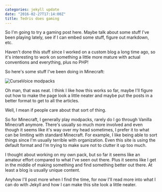 ```yaml
---
categories: jekyll update
date: "2016-02-27T17:14:00Z"
title: Tedris does gaming
---
```

So I'm going to try a gaming post here.  Maybe talk about some stuff I've been playing lately, see if I can embed some stuff, figure out markdown, etc.

Haven't done this stuff since I worked on a custom blog a long time ago, so it's interesting to work on something a little more mature with actual conventions and everything, plus no PHP!

So here's some stuff I've been doing in Minecraft:

![CurseVoice modpacks](/images/minecraftModpacks.JPG)

Oh man, that was neat.  I think I like how this works so far, maybe I'll figure out how to make the page look a little neater and maybe put the posts in a better format to get to all the articles.

Well, I mean if people care about that sort of thing.

So for Minecraft, I generally play modpacks, rarely do I go through Vanilla Minecraft anymore.  There's usually so much more involved and even though it seems like it's way over my head sometimes, I prefer it to what can be limiting with standard Minecraft.  For example, I like being able to sort things since I'm usually terrible with organization.  Even this site is using the default format and I'm trying to make sure not to clutter it up too much.

I thought about working on my own pack, but so far it seems like an amateur effort compared to what I've seen out there.  Plus it seems like I get in the middle of making something and find something better out there.  At least a blog is usually unique content.

Anyhow I'll post more when I find the time, for now I'll read more into what I can do with Jekyll and how I can make this site look a little neater.